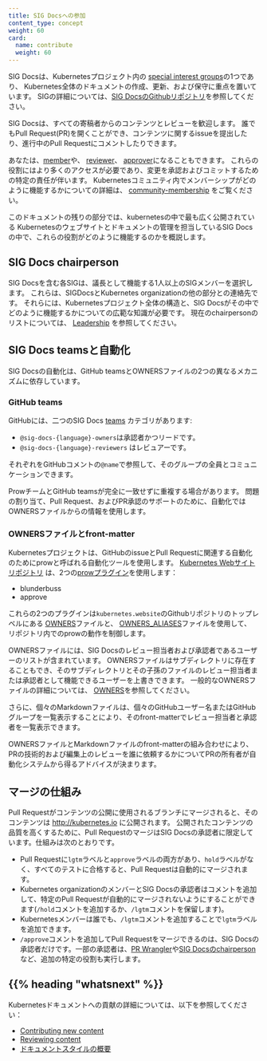 ```yaml
---
title: SIG Docsへの参加
content_type: concept
weight: 60
card:
  name: contribute
  weight: 60
---
```


<!-- overview -->

SIG Docsは、Kubernetesプロジェクト内の 
[special interest groups](https://github.com/kubernetes/community/blob/master/sig-list.md)の1つであり、
Kubernetes全体のドキュメントの作成、更新、および保守に重点を置いています。 
SIGの詳細については、[SIG DocsのGithubリポジトリ](https://github.com/kubernetes/community/blob/master/sig-list.md)を参照してください。

SIG Docsは、すべての寄稿者からのコンテンツとレビューを歓迎します。
誰でもPull Request(PR)を開くことができ、コンテンツに関するissueを提出したり、進行中のPull Requestにコメントしたりできます。

あなたは、[member](/docs/contribute/participate/roles-and-responsibilities/#members)や、
[reviewer](/docs/contribute/participate/roles-and-responsibilities/#reviewers)、
[approver](/docs/contribute/participate/roles-and-responsibilities/#approvers)になることもできます。
これらの役割にはより多くのアクセスが必要であり、変更を承認およびコミットするための特定の責任が伴います。
Kubernetesコミュニティ内でメンバーシップがどのように機能するかについての詳細は、
[community-membership](https://github.com/kubernetes/community/blob/master/community-membership.md)
をご覧ください。

このドキュメントの残りの部分では、kubernetesの中で最も広く公開されている
Kubernetesのウェブサイトとドキュメントの管理を担当しているSIG Docsの中で、これらの役割がどのように機能するのかを概説します。


<!-- body -->

## SIG Docs chairperson

SIG Docsを含む各SIGは、議長として機能する1人以上のSIGメンバーを選択します。
これらは、SIGDocsとKubernetes organizationの他の部分との連絡先です。
それらには、Kubernetesプロジェクト全体の構造と、SIG Docsがその中でどのように機能するかについての広範な知識が必要です。
現在のchairpersonのリストについては、
[Leadership](https://github.com/kubernetes/community/tree/master/sig-docs#leadership)
を参照してください。

## SIG Docs teamsと自動化

SIG Docsの自動化は、GitHub teamsとOWNERSファイルの2つの異なるメカニズムに依存しています。

### GitHub teams

GitHubには、二つのSIG Docs 
[teams](https://github.com/orgs/kubernetes/teams?query=sig-docs)
カテゴリがあります:

- `@sig-docs-{language}-owners`は承認者かつリードです。
- `@sig-docs-{language}-reviewers` はレビュアーです。

それぞれをGitHubコメントの`@name`で参照して、そのグループの全員とコミュニケーションできます。

ProwチームとGitHub teamsが完全に一致せずに重複する場合があります。
問題の割り当て、Pull Request、およびPR承認のサポートのために、自動化ではOWNERSファイルからの情報を使用します。

### OWNERSファイルとfront-matter

Kubernetesプロジェクトは、GitHubのissueとPull Requestに関連する自動化のためにprowと呼ばれる自動化ツールを使用します。 
[Kubernetes Webサイトリポジトリ](https://github.com/kubernetes/website) 
は、2つの[prowプラグイン](https://github.com/kubernetes/test-infra/tree/master/prow/plugins)を使用します：

- blunderbuss
- approve

これらの2つのプラグインは`kubernetes.website`のGithubリポジトリのトップレベルにある
[OWNERS](https://github.com/kubernetes/website/blob/master/OWNERS)ファイルと、
[OWNERS_ALIASES](https://github.com/kubernetes/website/blob/master/OWNERS_ALIASES)ファイルを使用して、
リポジトリ内でのprowの動作を制御します。

OWNERSファイルには、SIG Docsのレビュー担当者および承認者であるユーザーのリストが含まれています。 
OWNERSファイルはサブディレクトリに存在することもでき、そのサブディレクトリとその子孫のファイルのレビュー担当者または承認者として機能できるユーザーを上書きできます。
一般的なOWNERSファイルの詳細については、
[OWNERS](https://github.com/kubernetes/community/blob/master/contributors/guide/owners.md)を参照してください。

さらに、個々のMarkdownファイルは、個々のGitHubユーザー名またはGitHubグループを一覧表示することにより、そのfront-matterでレビュー担当者と承認者を一覧表示できます。

OWNERSファイルとMarkdownファイルのfront-matterの組み合わせにより、PRの技術的および編集上のレビューを誰に依頼するかについてPRの所有者が自動化システムから得るアドバイスが決まります。

## マージの仕組み

Pull Requestがコンテンツの公開に使用されるブランチにマージされると、そのコンテンツは http://kubernetes.io に公開されます。
公開されたコンテンツの品質を高くするために、Pull RequestのマージはSIG Docsの承認者に限定しています。仕組みは次のとおりです。

- Pull Requestに`lgtm`ラベルと`approve`ラベルの両方があり、`hold`ラベルがなく、すべてのテストに合格すると、Pull Requestは自動的にマージされます。
- Kubernetes organizationのメンバーとSIG Docsの承認者はコメントを追加して、特定のPull Requestが自動的にマージされないようにすることができます(`/hold`コメントを追加するか、`/lgtm`コメントを保留します)。
- Kubernetesメンバーは誰でも、`/lgtm`コメントを追加することで`lgtm`ラベルを追加できます。
- `/approve`コメントを追加してPull Requestをマージできるのは、SIG Docsの承認者だけです。一部の承認者は、[PR Wrangler](/docs/contribute/participate/pr-wranglers/)や[SIG Docsのchairperson](#sig-docs-chairperson)など、追加の特定の役割も実行します。



## {{% heading "whatsnext" %}}

Kubernetesドキュメントへの貢献の詳細については、以下を参照してください：

- [Contributing new content](/docs/contribute/new-content/overview/)
- [Reviewing content](/docs/contribute/review/reviewing-prs)
- [ドキュメントスタイルの概要](/ja/docs/contribute/style/)
